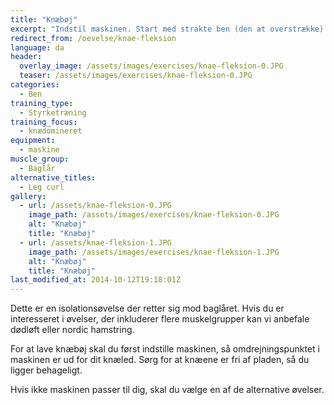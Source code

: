 ```yaml
---
title: "Knæbøj"
excerpt: "Indstil maskinen. Start med strakte ben (den at overstrække) og bøj benene så langt du kan. Hold igen, når du går tilbage til udgangspunktet."
redirect_from: /oevelse/knae-fleksion
language: da
header:
  overlay_image: /assets/images/exercises/knae-fleksion-0.JPG
  teaser: /assets/images/exercises/knae-fleksion-0.JPG
categories:
  - Ben
training_type: 
  - Styrketræning
training_focus: 
  - knædomineret
equipment:
  - maskine
muscle_group:
  - Baglår
alternative_titles:
  - Leg curl
gallery:
  - url: /assets/knae-fleksion-0.JPG
    image_path: /assets/images/exercises/knae-fleksion-0.JPG
    alt: "Knæbøj"
    title: "Knæbøj"
  - url: /assets/knae-fleksion-1.JPG
    image_path: /assets/images/exercises/knae-fleksion-1.JPG
    alt: "Knæbøj"
    title: "Knæbøj"
last_modified_at: 2014-10-12T19:18:01Z
---
```


Dette er en isolationsøvelse der retter sig mod baglåret. Hvis du er interesseret i øvelser, der inkluderer flere muskelgrupper kan vi anbefale dødløft eller nordic hamstring.

For at lave knæbøj skal du først indstille maskinen, så omdrejningspunktet i maskinen er ud for dit knæled. Sørg for at knæene er fri af pladen, så du ligger behageligt.

Hvis ikke maskinen passer til dig, skal du vælge en af de alternative øvelser.
